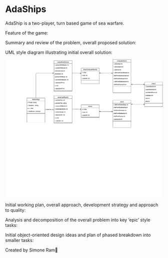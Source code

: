 # AdaShips
AdaShip is a two-player, turn based game of sea warfare.


Feature of the game:


Summary and review of the problem, overall proposed solution:


UML style diagram illustrating initial overall solution:

![alt text](https://github.com/simtor/AdaShips/blob/main/UMLBS%20(2).png)


Initial working plan, overall approach, development strategy and approach to quality:

Analysis and decomposition of the overall problem into key ‘epic’ style tasks:

Initial object-oriented design ideas and plan of phased breakdown into smaller tasks:


Created by Simone Ram🐏
